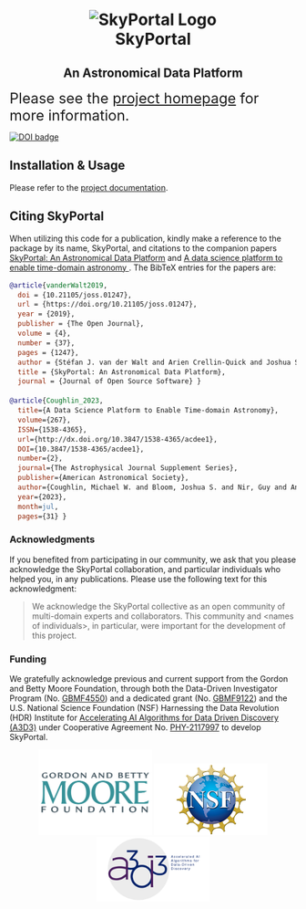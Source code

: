 <h1 align="center">
  <br>
  <img
    src="https://github.com/skyportal/skyportal/raw/main/static/images/skyportal_logo.png"
    alt="SkyPortal Logo"
    width="100px"
  />
  <br>
  SkyPortal
  <br>
</h1>

<h2 align="center">
An Astronomical Data Platform
</h2>

<p>
  <span style="font-size: 180%;">
  Please see the <a href="https://skyportal.io">project homepage</a> for more information.
  </span>
</p>

<p>
  <a style="border-width:0" href="https://doi.org/10.21105/joss.01247">
    <img src="http://joss.theoj.org/papers/10.21105/joss.01247/status.svg" alt="DOI badge" >
  </a>
</p>

## Installation & Usage

Please refer to the <a href="https://skyportal.io/docs">project documentation</a>.

## Citing SkyPortal

When utilizing this code for a publication, kindly make a reference to the package by its name, SkyPortal, and citations to the companion papers [SkyPortal: An Astronomical Data Platform](https://joss.theoj.org/papers/10.21105/joss.01247) and [A data science platform to enable time-domain astronomy
](https://iopscience.iop.org/article/10.3847/1538-4365/acdee1). The BibTeX entries for the papers are:

```bibtex
@article{vanderWalt2019,
  doi = {10.21105/joss.01247},
  url = {https://doi.org/10.21105/joss.01247},
  year = {2019},
  publisher = {The Open Journal},
  volume = {4},
  number = {37},
  pages = {1247},
  author = {Stéfan J. van der Walt and Arien Crellin-Quick and Joshua S. Bloom},
  title = {SkyPortal: An Astronomical Data Platform},
  journal = {Journal of Open Source Software} }

@article{Coughlin_2023,
  title={A Data Science Platform to Enable Time-domain Astronomy},
  volume={267},
  ISSN={1538-4365},
  url={http://dx.doi.org/10.3847/1538-4365/acdee1},
  DOI={10.3847/1538-4365/acdee1},
  number={2},
  journal={The Astrophysical Journal Supplement Series},
  publisher={American Astronomical Society},
  author={Coughlin, Michael W. and Bloom, Joshua S. and Nir, Guy and Antier, Sarah and du Laz, Theophile Jegou and van der Walt, Stéfan and Crellin-Quick, Arien and Culino, Thomas and Duev, Dmitry A. and Goldstein, Daniel A. and Healy, Brian F. and Karambelkar, Viraj and Lilleboe, Jada and Shin, Kyung Min and Singer, Leo P. and Ahumada, Tomás and Anand, Shreya and Bellm, Eric C. and Dekany, Richard and Graham, Matthew J. and Kasliwal, Mansi M. and Kostadinova, Ivona and Kiendrebeogo, R. Weizmann and Kulkarni, Shrinivas R. and Jenkins, Sydney and LeBaron, Natalie and Mahabal, Ashish A. and Neill, James D. and Parazin, B. and Peloton, Julien and Perley, Daniel A. and Riddle, Reed and Rusholme, Ben and van Santen, Jakob and Sollerman, Jesper and Stein, Robert and Turpin, D. and Wold, Avery and Amat, Carla and Bonnefon, Adrien and Bonnefoy, Adrien and Flament, Manon and Kerkow, Frank and Kishore, Sulekha and Jani, Shloke and Mahanty, Stephen K. and Liu, Céline and Llinares, Laura and Makarison, Jolyane and Olliéric, Alix and Perez, Inès and Pont, Lydie and Sharma, Vyom},
  year={2023},
  month=jul,
  pages={31} }
```

### Acknowledgments

If you benefited from participating in our community, we ask that you please acknowledge the SkyPortal collaboration, and particular individuals who helped you, in any publications.
Please use the following text for this acknowledgment:

> We acknowledge the SkyPortal collective as an open community of multi-domain experts and collaborators. This community and \<names of individuals\>, in particular, were important for the development of this project.

### Funding

We gratefully acknowledge previous and current support from the Gordon and Betty Moore Foundation, through both the Data-Driven Investigator Program (No. <a href="https://www.moore.org/grant-detail?grantId=GBMF4550">GBMF4550</a>) and a dedicated grant (No. <a href="https://www.moore.org/grant-detail?grantId=GBMF9122">GBMF9122</a>) and the U.S. National Science Foundation (NSF) Harnessing the Data Revolution (HDR) Institute for <a href="https://a3d3.ai">Accelerating AI Algorithms for Data Driven Discovery (A3D3)</a> under Cooperative Agreement No. <a href="https://www.nsf.gov/awardsearch/showAward?AWD_ID=2117997">PHY-2117997</a> to develop SkyPortal.

<p align="center">
<img src="https://github.com/skyportal/skyportal/blob/main/assets/moore.png" alt="Moore" width="200"/>
<img src="https://github.com/skyportal/skyportal/blob/main/assets/nsf.png" alt="NSF" width="200"/>
<img src="https://github.com/skyportal/skyportal/blob/main/assets/a3d3.png" alt="A3D3" width="200"/>
